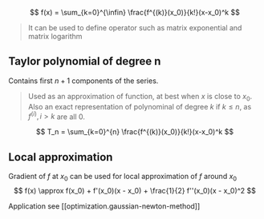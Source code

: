 
$$
f(x) = \sum_{k=0}^{\infin} \frac{f^{(k)}(x_0)}{k!}(x-x_0)^k
$$

> It can be used to define operator such as matrix exponential and matrix logarithm


## Taylor polynomial of degree n
Contains first $n+1$ components of the series.
>  Used as an approximation of function, at best when $x$ is close to $x_0$. Also an exact representation of polynominal of degree $k$ if $k \leq n$, as $f^{(i)}, i > k$ are all 0.

$$
T_n = \sum_{k=0}^{n} \frac{f^{(k)}(x_0)}{k!}(x-x_0)^k
$$

## Local approximation
Gradient of $f$ at $x_0$ can be used for local approximation of $f$ around $x_0$
$$
f(x) \approx f(x_0) + f'(x_0)(x - x_0) + \frac{1}{2} f''(x_0)(x - x_0)^2
$$

Application see [[optimization.gaussian-newton-method]]
